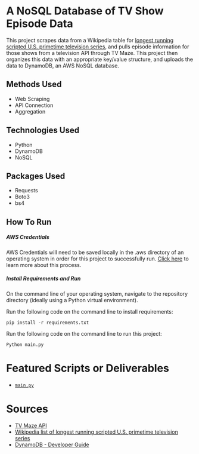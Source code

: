 # A NoSQL Database of TV Show Episode Data
This project scrapes data from a Wikipedia table for [longest running scripted U.S. primetime television series](https://en.wikipedia.org/wiki/List_of_longest-running_scripted_U.S._primetime_television_series), and pulls episode information for those shows from a television API through TV Maze. This project then organizes this data with an appropriate key/value structure, and uploads the data to DynamoDB, an AWS NoSQL database.

## Methods Used
* Web Scraping
* API Connection
* Aggregation

## Technologies Used
* Python
* DynamoDB
* NoSQL

## Packages Used
* Requests
* Boto3
* bs4

## How To Run

##### *AWS Credentials*
AWS Credentials will need to be saved locally in the .aws directory of an operating system in order for this project to successfully run. [Click here](https://docs.aws.amazon.com/cli/latest/userguide/cli-configure-files.html) to learn more about this process.
##### *Install Requirements and Run*
On the command line of your operating system, navigate to the repository directory (ideally using a Python virtual environment).

Run the following code on the command line to install requirements:
```
pip install -r requirements.txt 
```

Run the following code on the command line to run this project:
```
Python main.py
```

# Featured Scripts or Deliverables
* [```main.py```](main.py)

# Sources
* [TV Maze API](https://www.tvmaze.com/api)
* [Wikipedia list of longest running scripted U.S. primetime television series](https://en.wikipedia.org/wiki/List_of_longest-running_scripted_U.S._primetime_television_series)
* [DynamoDB - Developer Guide](https://docs.aws.amazon.com/amazondynamodb/latest/developerguide/GettingStarted.Python.03.html)
